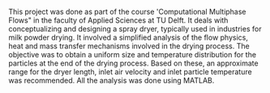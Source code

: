 This project was done as part of the course 'Computational Multiphase Flows" in the faculty of Applied Sciences at TU Delft. It deals with conceptualizing and designing a spray dryer, typically used in industries for milk powder drying. It involved a simplified analysis of the flow physics, heat and mass transfer mechanisms involved in the drying process. The objective was to obtain a uniform size and temperature distribution for the particles at the end of the drying process. Based on these, an approximate range for the dryer length, inlet air velocity and inlet particle temperature was recommended. All the analysis was done using MATLAB.
